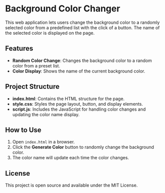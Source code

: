 # Background Color Changer

This web application lets users change the background color to a randomly selected color from a predefined list with the click of a button. The name of the selected color is displayed on the page.

## Features

- **Random Color Change**: Changes the background color to a random color from a preset list.
- **Color Display**: Shows the name of the current background color.

## Project Structure

- **index.html**: Contains the HTML structure for the page.
- **style.css**: Styles the page layout, button, and display elements.
- **script.js**: Includes the JavaScript for handling color changes and updating the color name display.

## How to Use

1. Open `index.html` in a browser.
2. Click the **Generate Color** button to randomly change the background color.
3. The color name will update each time the color changes.

## License

This project is open source and available under the MIT License.
